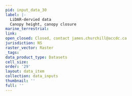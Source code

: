 ```yaml
---
pid: input_data_30
label: |-
  LiDAR-dervied data
  Canopy height, canopy closure
marine_terrestrial: 
link: 
open_closed: Closed, contact james.churchill@accdc.ca
jurisdiction: NS
raster_vector: Raster
_tags: 
data_product_type: Datasets
cell_size: 
order: '29'
layout: data_item
collection: data_inputs
thumbnail: ''
full: ''
---
```

